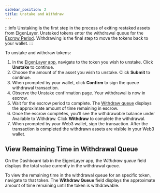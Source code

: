 ```yaml
---
sidebar_position: 2
title: Unstake and Withdraw
---
```


:::info
Unstaking is the first step in the process of exiting restaked assets from EigenLayer. Unstaked tokens enter the withdrawal
queue for the [Escrow Period](/docs/restakers/howto/testnet/restake-testnet-overview.md#testnet-vs-mainnet-differences). Withdrawing is the final step to move the tokens back to your wallet.
:::

To unstake and withdraw tokens:

1. In the [EigenLayer app](https://app.eigenlayer.xyz/), navigate to the token you wish to unstake. Click **Unstake** to continue.
2. Choose the amount of the asset you wish to unstake. Click **Submit** to continue.
3. When prompted by your wallet, click **Confirm** to sign the queue withdrawal transaction.
4. Observe the Unstake confirmation page. Your withdrawal is now in escrow.
5. Wait for the escrow period to complete. The [Withdraw queue](#view-remaining-time-in-withdrawal-queue) displays the approximate amount of time remaining in escrow.
6. Once the escrow completes, you'll see the withdrawable balance under Available to Withdraw. Click **Withdraw** to complete the withdrawal. 
7. When prompted by your Web3 wallet, sign the transaction. After the transaction is completed the withdrawn assets are visible in your Web3 wallet.

## View Remaining Time in Withdrawal Queue

On the Dashboard tab in the EigenLayer app, the *Withdraw queue* field displays the total value currently in the withdrawal
queue.

To view the remaining time in the withdrawal queue for an specific token, navigate to that token. The **Withdraw Queue** field
displays the approximate amount of time remaining until the token is withdrawable.